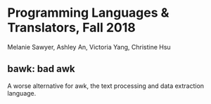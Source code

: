 # Programming Languages & Translators, Fall 2018
Melanie Sawyer, Ashley An, Victoria Yang, Christine Hsu


## bawk: bad awk
A worse alternative for awk, the text processing and data extraction language.
